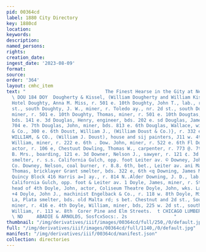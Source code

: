 ```yaml
---
pid: 00364cd
label: 1880 City Directory
key: 1880cd
location: 
keywords: 
description: 
named_persons: 
rights: 
creation_date: 
ingest_date: '2023-08-09'
format: 
source: 
order: '364'
layout: cmhc_item
text: "                             The Finest Hearse in the Gity at Nelson & Co.
  \ DOU 184 DOY  Dougherty & Kissel, (William Dougherty and William Kiss barbers Grand
  Hotel Doughty, Anna M. Miss, r. 501 e. 10th Doughty, John T., lab., r. 611 w. 3d
  st., south Doughty, J. W., miner, r. Toledo ay., nr. 2d st., south Doughty, Nathan,
  miner, r. 501 e. 10th Doughty, Thomas, miner, r. 501 e. 10th Dougtas, George‘ lab.,
  bds. 141 e. 3d Douglas, Henry, engineer, bds. 202 e. sd Douglas, James, miner, r.
  704 e. 7th Douglas, John, miner, bds. 813 e. 6th Douglas, Wallace, with, Nott, Jackson
  & Co., 300 e. 6th Doust, William J., (William Doust & Co.)}, r. 332 e. 2d DOUST,
  WILLIAM, & CO., (William J. Doust), house and sij painters, J11 w. 4th <4 Dover,
  William, miner, r. 222 e. 6th . Dow. John, miner, r. 522 e. 6th Fl Dowd, Gus. A.,
  actor, r. 106 e, Chestuut Dowling, Thomas W., carpenter, r. 773 @. 7th Downer, J.
  B. Mrs., boarding, 121 e. 3d Downer, Nelson J., sawyer, r. 121 ¢. 3d Downey, Henry,
  smelter, r. s.s. California Gulch, opp. foot Leiter av. © Downey, John, lab. Water
  Co. Downey, Nelson, coal burner, r. 8.8. 6th, bet., Leiter av. ani Maple peered
  Thomas, bricklayer Grant smelter, bds. 322 e, 6th <q Downing, James M., notary public,
  Quincy Block 416 Harris a=] ay., r. 814 N..Alder Downing, J. D., lab., bds. 6.8.
  California Gulch, opp. foot & Leiter av. 1 Doyle, James, miner, r. Stray Horse rd.,
  head of 4th Doyle, John, actor, Coliseum Theatre Doyle, John, wks. La Plata smelter
  +4 Doyle, John J., machinist Engelback & Co., r. 118 w. 8th Doyle, Michael J., wks.
  La, Plata smelter, bds. old Malta rd; s bet. Chestnut and 2d st., South Doyle, Thomas,
  miner, r. 416 e. 4th Doyle, William, miner, bds, 225 w. 2d st., south tf Doyle,
  William, r. 113 w. 8th  Corer Pine and Elm Streets.  t CHICAGO LUMBER YARD,  EMEN'
  \ ND     ABADIE & ARNOLDS, SosfcxSocs:. 2s                 "
thumbnail: "/img/derivatives/iiif/images/00364cd/full/250,/0/default.jpg"
full: "/img/derivatives/iiif/images/00364cd/full/1140,/0/default.jpg"
manifest: "/img/derivatives/iiif/00364cd/manifest.json"
collection: directories
---
```

